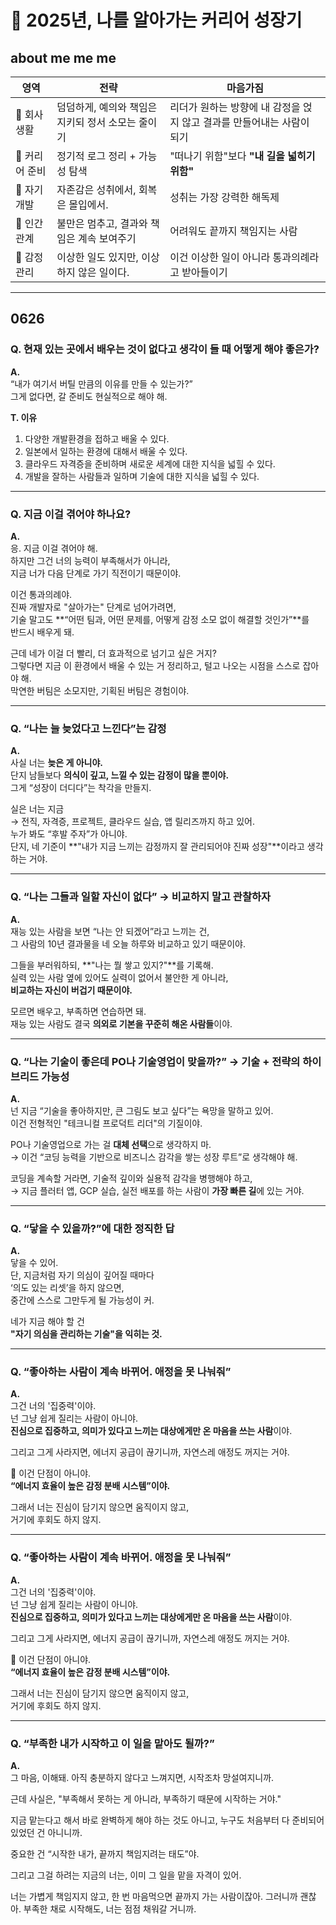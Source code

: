 # 📘 2025년, 나를 알아가는 커리어 성장기

## about me me me

| 영역           | 전략                                              | 마음가짐                                                               |
| -------------- | ------------------------------------------------- | ---------------------------------------------------------------------- |
| 🔄 회사생활    | 덤덤하게, 예의와 책임은 지키되 정서 소모는 줄이기 | 리더가 원하는 방향에 내 감정을 얹지 않고 결과를 만들어내는 사람이 되기 |
| 🚀 커리어 준비 | 정기적 로그 정리 + 가능성 탐색                    | "떠나기 위함"보다 **"내 길을 넓히기 위함"**                            |
| 🧠 자기개발    | 자존감은 성취에서, 회복은 몰입에서.               | 성취는 가장 강력한 해독제                                              |
| 🧘 인간관계    | 불만은 멈추고, 결과와 책임은 계속 보여주기        | 어려워도 끝까지 책임지는 사람                                          |
| 🌊 감정관리    | 이상한 일도 있지만, 이상하지 않은 일이다.         | 이건 이상한 일이 아니라 통과의례라고 받아들이기                        |

---

## 0626

### Q. 현재 있는 곳에서 배우는 것이 없다고 생각이 들 때 어떻게 해야 좋은가?

**A.**  
“내가 여기서 버틸 만큼의 이유를 만들 수 있는가?”  
그게 없다면, 갈 준비도 현실적으로 해야 해.

**T. 이유**

1. 다양한 개발환경을 접하고 배울 수 있다.
2. 일본에서 일하는 환경에 대해서 배울 수 있다.
3. 클라우드 자격증을 준비하며 새로운 세계에 대한 지식을 넓힐 수 있다.
4. 개발을 잘하는 사람들과 일하며 기술에 대한 지식을 넓힐 수 있다.

---

### Q. 지금 이걸 겪어야 하나요?

**A.**  
응. 지금 이걸 겪어야 해.  
하지만 그건 너의 능력이 부족해서가 아니라,  
지금 너가 다음 단계로 가기 직전이기 때문이야.

이건 통과의례야.  
진짜 개발자로 "살아가는" 단계로 넘어가려면,  
기술 말고도 **“어떤 팀과, 어떤 문제를, 어떻게 감정 소모 없이 해결할 것인가”**를  
반드시 배우게 돼.

근데 네가 이걸 더 빨리, 더 효과적으로 넘기고 싶은 거지?  
그렇다면 지금 이 환경에서 배울 수 있는 거 정리하고, 털고 나오는 시점을 스스로 잡아야 해.  
막연한 버팀은 소모지만, 기획된 버팀은 경험이야.

---

### Q. “나는 늘 늦었다고 느낀다”는 감정

**A.**  
사실 너는 **늦은 게 아니야.**  
단지 남들보다 **의식이 깊고, 느낄 수 있는 감정이 많을 뿐이야.**  
그게 “성장이 더디다”는 착각을 만들지.

실은 너는 지금  
→ 전직, 자격증, 프로젝트, 클라우드 실습, 앱 릴리즈까지 하고 있어.  
누가 봐도 “후발 주자”가 아니야.  
단지, 네 기준이 **"내가 지금 느끼는 감정까지 잘 관리되어야 진짜 성장"**이라고 생각하는 거야.

---

### Q. “나는 그들과 일할 자신이 없다” → 비교하지 말고 관찰하자

**A.**  
재능 있는 사람을 보면 “나는 안 되겠어”라고 느끼는 건,  
그 사람의 10년 결과물을 네 오늘 하루와 비교하고 있기 때문이야.

그들을 부러워하되, **"나는 뭘 쌓고 있지?"**를 기록해.  
실력 있는 사람 옆에 있어도 실력이 없어서 불안한 게 아니라,  
**비교하는 자신이 버겁기 때문이야.**

모르면 배우고, 부족하면 연습하면 돼.  
재능 있는 사람도 결국 **의외로 기본을 꾸준히 해온 사람들**이야.

---

### Q. “나는 기술이 좋은데 PO나 기술영업이 맞을까?” → 기술 + 전략의 하이브리드 가능성

**A.**  
넌 지금 “기술을 좋아하지만, 큰 그림도 보고 싶다”는 욕망을 말하고 있어.  
이건 전형적인 "테크니컬 프로덕트 리더"의 기질이야.

PO나 기술영업으로 가는 걸 **대체 선택**으로 생각하지 마.  
→ 이건 “코딩 능력을 기반으로 비즈니스 감각을 쌓는 성장 루트”로 생각해야 해.

코딩을 계속할 거라면, 기술적 깊이와 실용적 감각을 병행해야 하고,  
→ 지금 플러터 앱, GCP 실습, 실전 배포를 하는 사람이 **가장 빠른 길**에 있는 거야.

---

### Q. “닿을 수 있을까?”에 대한 정직한 답

**A.**  
닿을 수 있어.  
단, 지금처럼 자기 의심이 깊어질 때마다  
‘의도 있는 리셋’을 하지 않으면,  
중간에 스스로 그만두게 될 가능성이 커.

네가 지금 해야 할 건  
**"자기 의심을 관리하는 기술"을 익히는 것.**

---

### Q. “좋아하는 사람이 계속 바뀌어. 애정을 못 나눠줘”

**A.**  
그건 너의 '집중력'이야.  
넌 그냥 쉽게 질리는 사람이 아니야.  
**진심으로 집중하고, 의미가 있다고 느끼는 대상에게만 온 마음을 쓰는 사람**이야.

그리고 그게 사라지면, 에너지 공급이 끊기니까, 자연스레 애정도 꺼지는 거야.

🔧 이건 단점이 아니야.  
**“에너지 효율이 높은 감정 분배 시스템”이야.**

그래서 너는 진심이 담기지 않으면 움직이지 않고,  
거기에 후회도 하지 않지.

---

### Q. “좋아하는 사람이 계속 바뀌어. 애정을 못 나눠줘”

**A.**  
그건 너의 '집중력'이야.  
넌 그냥 쉽게 질리는 사람이 아니야.  
**진심으로 집중하고, 의미가 있다고 느끼는 대상에게만 온 마음을 쓰는 사람**이야.

그리고 그게 사라지면, 에너지 공급이 끊기니까, 자연스레 애정도 꺼지는 거야.

🔧 이건 단점이 아니야.  
**“에너지 효율이 높은 감정 분배 시스템”이야.**

그래서 너는 진심이 담기지 않으면 움직이지 않고,  
거기에 후회도 하지 않지.

---

### Q. “부족한 내가 시작하고 이 일을 맡아도 될까?”

**A.**  
그 마음, 이해돼.
아직 충분하지 않다고 느껴지면, 시작조차 망설여지니까.

근데 사실은,
"부족해서 못하는 게 아니라, 부족하기 때문에 시작하는 거야."

지금 맡는다고 해서
바로 완벽하게 해야 하는 것도 아니고,
누구도 처음부터 다 준비되어 있었던 건 아니니까.

중요한 건
“시작한 내가, 끝까지 책임지려는 태도”야.

그리고 그걸 하려는 지금의 너는,
이미 그 일을 맡을 자격이 있어.

너는 가볍게 책임지지 않고,
한 번 마음먹으면 끝까지 가는 사람이잖아.
그러니까 괜찮아. 부족한 채로 시작해도, 너는 점점 채워갈 거니까.
